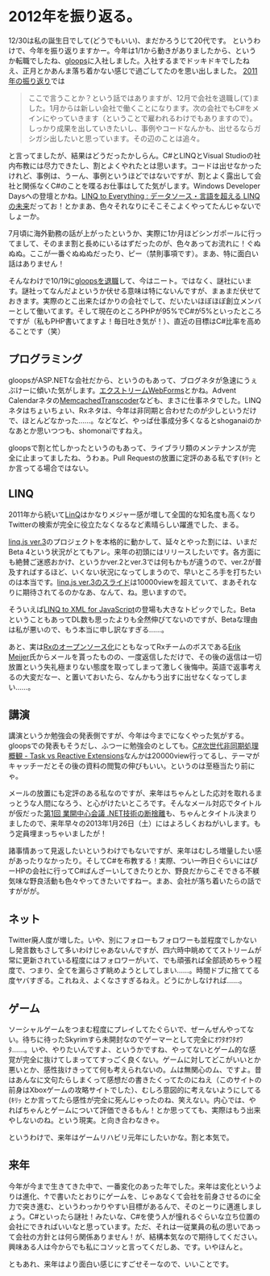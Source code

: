 # 2012年を振り返る。

12/30は私の誕生日でして(どうでもいい)、まだかろうじて20代です。 というわけで、今年を振り返りますかー。今年は1/1から動きがありましたから、というか転職でしたね、[gloops](http://gloops.com/)に入社しました。入社するまでドッキドキでしたねえ、正月とかあんま落ち着かない感じで過ごしてたのを思い出しました。 [2011年の振り返り](http://neue.cc/2011/12/30_361.html)では

> ここで言うことか？という話ではありますが、12月で会社を退職し(て)ました。1月からは新しい会社で働くことになります。次の会社でもC#をメインにやっていきます（ということで雇われるわけでもありますので）。しっかり成果を出していきたいし、事例やコードなんかも、出せるならガシガシ出したいと思っています。その辺のことは追々。

と言ってましたが、結果はどうだったかしらん。C#とLINQとVisual Studioの社内布教には尽力できたし、割とよくやれたとは思います。コードは出せなかったけれど、事例は、うーん、事例というほどではないですが、割とよく露出して会社と関係なくC#のことを喋るお仕事はしてた気がします。Windows Developer Daysへの登壇とかね。[LINQ to Everything : データソース・言語を超える LINQ の未来](http://channel9.msdn.com/Events/Windows-Developer-Days/Windows-Developer-Days-2012/PO-006)だってお！とかまあ、色々それなりにそこそこよくやってたんじゃないでしょーか。

7月頃に海外勤務の話が上がったというか、実際に1か月ほどシンガポールに行ってまして、そのまま割と長めにいるはずだったのが、色々あってお流れに！ぐぬぬぬ。ここが一番ぐぬぬぬだったり、ピー（禁則事項です）。まあ、特に面白い話はありません！

そんなわけで10/19に[gloopsを退職](http://neue.cc/2012/10/20_384.html)して、今はニート。ではなく、謎社にいます。謎社ってなんだよというか伏せる意味は特にないんですが、まぁまだ伏せておきます。実際のとこ出来たばかりの会社でして、だいたいほぼほぼ創立メンバーとして働いてます。そして現在のところPHPが95%でC#が5%といったところですが（私もPHP書いてますよ！毎日吐き気が！）、直近の目標はC#比率を高めることです（笑）

プログラミング
---
gloopsがASP.NETな会社だから、というのもあって、ブログネタが急速にうぇぶけーに傾いた気がします。[エクストリームWebForms](http://neue.cc/2012/06/02_375.html)とかね。Advent Calendarネタの[MemcachedTranscoder](http://neue.cc/2012/12/03_389.html)なども、まさに仕事ネタでした。LINQネタはちょいちょい、Rxネタは、今年は非同期と合わせたのが少しというだけで、ほとんどなかった……。などなど、やっぱ仕事成分多くなるとshoganaiのかなあとか思いつつも、shomonaiですねえ。

gloopsで割と忙しかったというのもあって、ライブラリ類のメンテナンスが完全に止まってましたね、うわぁ。Pull Requestの放置に定評のある私です(ｷﾘｯ とか言ってる場合ではない。

LINQ
---
2011年から続いて[LinQ](http://www.loveinq.com/)はかなりメジャー感が増して全国的な知名度も高くなりTwitterの検索が完全に役立たなくなるなど素晴らしい躍進でした、まる。

[linq.js ver.3](http://linqjs.codeplex.com/)のプロジェクトを本格的に動かして、延々とやった割には、いまだBeta 4という状況がとてもアレ。来年の初頭にはリリースしたいです。各方面にも絶賛ご迷惑おかけ、というかver.2とver.3では何もかもが違うので、ver.2が普及すればするほど、いくない状況になってしまうので、早いところ手を打ちたいのは本当です。[linq.js ver.3のスライド](http://www.slideshare.net/neuecc/linqjs-ver3-and-visual-studio-2012-in-javascript)は10000viewを超えていて、まあそれなりに期待されてるのかなあ、なんて、ね。思いますので。

そういえば[LINQ to XML for JavaScript](http://neue.cc/2012/10/24_386.html)の登場も大きなトピックでした。BetaということもあってDL数も思ったよりも全然伸びてないのですが、Betaな理由は私が悪いので、もう本当に申し訳なすぎる……。

あと、実は[Rxのオープンソース化](https://rx.codeplex.com/)にともなってRxチームのボスである[Erik Meijer](http://research.microsoft.com/en-us/um/people/emeijer/)氏からメールを貰ったものの、一度返信しただけで、その後の返信は一切放置という失礼極まりない態度を取ってしまって激しく後悔中。英語で返事考えるの大変だなー、と置いておいたら、なんかもう出すに出せなくなってしまい……。

講演
---
講演というか勉強会の発表側ですが、今年は今までになくやった気がする。gloopsでの発表もそうだし、ふつーに勉強会のとしても。[C#次世代非同期処理概観 - Task vs Reactive Extensions](http://www.slideshare.net/neuecc/asynchronous-rx-andtask)なんかは20000view行ってるし、テーマがキャッチーだとその後の資料の閲覧の伸びもいい。というのは至極当たり前にゃ。

メールの放置にも定評のある私なのですが、来年はちゃんとした応対を取れるまっとうな人間になろう、と心がけたいところです。そんなメール対応でタイトルが仮だった[第1回 業開中心会議 .NET技術の断捨離](https://itmedia.smartseminar.jp/public/seminar/view/465)も、ちゃんとタイトル決まりましたので、来年早々の2013年1月26日（土）にはよろしくおねがいします。もう定員埋まっちゃいましたが！

諸事情あって見返したいというわけでもないですが、来年はむしろ増量したい感があったりなかったり。そしてC#を布教する！実際、つい一昨日ぐらいにはぴーHPの会社に行ってC#ばんざーいしてきたりとか、野良だからこそできる不躾気味な野良活動も色々やってきたいですねー。まあ、会社が落ち着いたらの話ですががが。

ネット
---
Twitter廃人度が増した。いや、別にフォローもフォロワーも並程度でしかないし発言数もさして多いわけじゃあないんですが、四六時中眺めててストリームが常に更新されている程度にはフォロワーがいて、でも頑張れば全部読めちゃう程度で、つまり、全てを漏らさず眺めようとしてしまい……。時間ドブに捨ててる度ヤバすぎる。これねえ、よくなさすぎるねえ。どうにかしなければ……。

ゲーム
---
ソーシャルゲームをつまむ程度にプレイしてたぐらいで、ぜーんぜんやってない。待ちに待ったSkyrimすら未開封なのでゲーマーとして完全にｵﾜﾀｵﾜﾀｵﾜﾀ……。いや、やりたいんですよ、というかですね、やってないとゲーム的な感覚が完全に抜けてしまっててすっごく良くない。ゲームに対してどこがいいとか悪いとか、感性抜けきってて何も考えられないの。ムは無関心のム、ですよ。昔はあんなに文句たらしまくって感想だの書きたくってたのにねえ（このサイトの前身はXboxゲームの攻略サイトでした）、むしろ意図的に考えないようにしてる(ｷﾘｯ とか言ってたら感性が完全に死んじゃったのね、笑えない。内心では、やればちゃんとゲームについて評価できるもん！とか思ってても、実際はもう出来やしないのね。という現実。と向き合わなきゃ。

というわけで、来年はゲームリハビリ元年にしたいかな。割と本気で。

来年
---
今年が今まで生きてきた中で、一番変化のあった年でした。来年は変化というよりは進化、↑で書いたとおりにゲームを、じゃあなくて会社を前身させるのに全力で突き進む、というわっかりやすい目標があるんで、そのとーりに邁進しましょう。C#といったら謎社！みたいな、C#を使う人が憧れるぐらいな立ち位置の会社にできればいいなと思っています。ただ、それは一従業員の私の思いであって会社の方針とは何ら関係ありません！が、結構本気なので期待してください。興味ある人は今からでも私にコソッと言ってくだしあ、です。いやほんと。

ともあれ、来年はより面白い感じにすごせそーなので、いいことです。